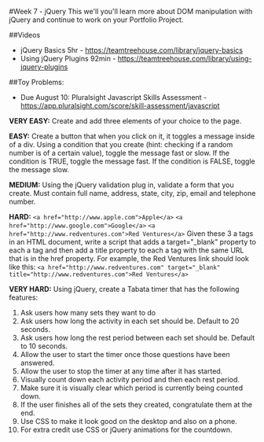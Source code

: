 #Week 7 - jQuery
This we'll you'll learn more about DOM manipulation with jQuery and continue to work on your Portfolio Project. 

##Videos
- jQuery Basics 5hr - https://teamtreehouse.com/library/jquery-basics
- Using jQuery Plugins 92min - https://teamtreehouse.com/library/using-jquery-plugins

##Toy Problems:

- Due August 10: Pluralsight Javascript Skills Assessment - https://app.pluralsight.com/score/skill-assessment/javascript

**VERY EASY:** Create and add three elements of your choice to the page.
  
**EASY:** Create a button that when you click on it, it toggles a message inside of a div. Using a condition that you create (hint: checking if a random number is of a certain value), toggle the message fast or slow.
If the condition is TRUE, toggle the message fast. If the condition is FALSE, toggle the message slow.
  
**MEDIUM:** Using the jQuery validation plug in, validate a form that you create. Must contain full name, address, state, city, zip, email and telephone number.
  
**HARD:**
`<a href="http://www.apple.com">Apple</a>`
`<a href="http://www.google.com">Google</a>`
`<a href="http://www.redventures.com">Red Ventures</a>`
Given these 3 a tags in an HTML document, write a script that adds a target="_blank" property to each a tag and then add a title property to each a tag with the same URL that is in the href property.
For example, the Red Ventures link should look like this: `<a href="http://www.redventures.com" target="_blank" title="http://www.redventures.com">Red Ventures</a>`
  
**VERY HARD:**
Using jQuery, create a Tabata timer that has the following features:
1. Ask users how many sets they want to do
2. Ask users how long the activity in each set should be. Default to 20 seconds.
3. Ask users how long the rest period between each set should be. Default to 10 seconds.
4. Allow the user to start the timer once those questions have been answered.
5. Allow the user to stop the timer at any time after it has started.
6. Visually count down each activity period and then each rest period.
7. Make sure it is visually clear which period is currently being counted down.
8. If the user finishes all of the sets they created, congratulate them at the end.
9. Use CSS to make it look good on the desktop and also on a phone.
10. For extra credit use CSS or jQuery animations for the countdown.